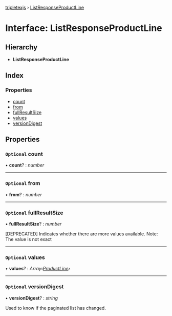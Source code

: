 [tripletexjs](../README.md) › [ListResponseProductLine](listresponseproductline.md)

# Interface: ListResponseProductLine

## Hierarchy

* **ListResponseProductLine**

## Index

### Properties

* [count](listresponseproductline.md#optional-count)
* [from](listresponseproductline.md#optional-from)
* [fullResultSize](listresponseproductline.md#optional-fullresultsize)
* [values](listresponseproductline.md#optional-values)
* [versionDigest](listresponseproductline.md#optional-versiondigest)

## Properties

### `Optional` count

• **count**? : *number*

___

### `Optional` from

• **from**? : *number*

___

### `Optional` fullResultSize

• **fullResultSize**? : *number*

[DEPRECATED] Indicates whether there are more values available. Note: The value is not exact

___

### `Optional` values

• **values**? : *Array‹[ProductLine](productline.md)›*

___

### `Optional` versionDigest

• **versionDigest**? : *string*

Used to know if the paginated list has changed.
